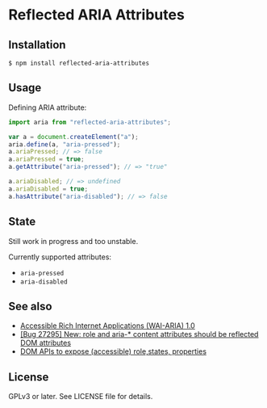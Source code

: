 Reflected ARIA Attributes
=========================

Installation
------------

    $ npm install reflected-aria-attributes

Usage
-----

Defining ARIA attribute:

```javascript
import aria from "reflected-aria-attributes";

var a = document.createElement("a");
aria.define(a, "aria-pressed");
a.ariaPressed; // => false
a.ariaPressed = true;
a.getAttribute("aria-pressed"); // => "true"

a.ariaDisabled; // => undefined
a.ariaDisabled = true;
a.hasAttribute("aria-disabled"); // => false
```

State
-----

Still work in progress and too unstable.

Currently supported attributes:

* `aria-pressed`
* `aria-disabled`

See also
--------

* [Accessible Rich Internet Applications (WAI-ARIA) 1.0](http://www.w3.org/TR/wai-aria/)
* [[Bug 27295] New: role and aria-* content attributes should be reflected DOM attributes](https://lists.w3.org/Archives/Public/public-html-admin/2014Nov/0032.html)
* [DOM APIs to expose (accessible) role,states, properties](http://discourse.specifiction.org/t/dom-apis-to-expose-accessible-role-states-properties/693)

License
-------

GPLv3 or later. See LICENSE file for details.
